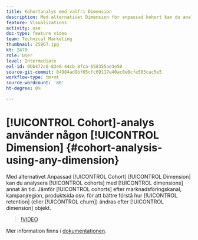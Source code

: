 ```yaml
---
title: Kohortanalys med valfri Dimension
description: Med alternativet Dimension för anpassad kohort kan du analysera kohorter med andra dimensioner än tid. Jämför kohorter efter marknadsföringskanal, kampanjregion, produktsida osv. för att bättre förstå hur kvarhållande (eller bortfall) ändras efter dimensionsobjekt.
feature: Visualizations
activity: use
doc-type: feature video
team: Technical Marketing
thumbnail: 25967.jpg
kt: 2478
role: User
level: Intermediate
exl-id: 0bb472c0-83e6-44cb-8fca-658355ae3e50
source-git-commit: 84984ad9bf65cfc69117e40ac0e0cfe503cac5e5
workflow-type: tm+mt
source-wordcount: '80'
ht-degree: 0%

---
```


# [!UICONTROL Cohort]-analys använder någon [!UICONTROL Dimension] {#cohort-analysis-using-any-dimension}

Med alternativet Anpassad [!UICONTROL Cohort] [!UICONTROL Dimension] kan du analysera [!UICONTROL cohorts] med [!UICONTROL dimensions] annat än tid. Jämför [!UICONTROL cohorts] efter marknadsföringskanal, kampanjregion, produktsida osv. för att bättre förstå hur [!UICONTROL retention] (eller [!UICONTROL churn]) ändras efter [!UICONTROL dimension] objekt.

>[!VIDEO](https://video.tv.adobe.com/v/25967/?quality=12&learn=on)

Mer information finns i [dokumentationen](https://experienceleague.adobe.com/docs/analytics/analyze/analysis-workspace/visualizations/cohort-table/cohort-analysis.html?lang=en).
